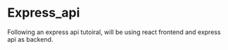 # Express_api
Following an express api tutoiral, will be using react frontend and express api as backend.
